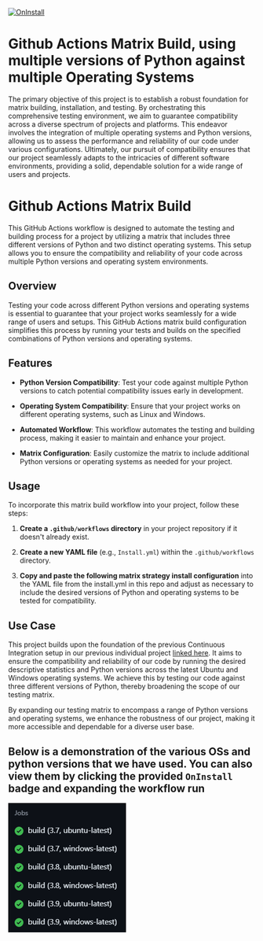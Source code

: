 [![OnInstall](https://github.com/nogibjj/Osama-Matrix-Testing/actions/workflows/install.yml/badge.svg)](https://github.com/nogibjj/Osama-Matrix-Testing/actions/workflows/install.yml)

# Github Actions Matrix Build, using multiple versions of Python against multiple Operating Systems

The primary objective of this project is to establish a robust foundation for matrix building, installation, and testing. By orchestrating this comprehensive testing environment, we aim to guarantee compatibility across a diverse spectrum of projects and platforms. This endeavor involves the integration of multiple operating systems and Python versions, allowing us to assess the performance and reliability of our code under various configurations. Ultimately, our pursuit of compatibility ensures that our project seamlessly adapts to the intricacies of different software environments, providing a solid, dependable solution for a wide range of users and projects.



# Github Actions Matrix Build

This GitHub Actions workflow is designed to automate the testing and building process for a project by utilizing a matrix that includes three different versions of Python and two distinct operating systems. This setup allows you to ensure the compatibility and reliability of your code across multiple Python versions and operating system environments.

## Overview

Testing your code across different Python versions and operating systems is essential to guarantee that your project works seamlessly for a wide range of users and setups. This GitHub Actions matrix build configuration simplifies this process by running your tests and builds on the specified combinations of Python versions and operating systems.

## Features

- **Python Version Compatibility**: Test your code against multiple Python versions to catch potential compatibility issues early in development.

- **Operating System Compatibility**: Ensure that your project works on different operating systems, such as Linux and Windows.

- **Automated Workflow**: This workflow automates the testing and building process, making it easier to maintain and enhance your project.

- **Matrix Configuration**: Easily customize the matrix to include additional Python versions or operating systems as needed for your project.

## Usage

To incorporate this matrix build workflow into your project, follow these steps:

1. **Create a `.github/workflows` directory** in your project repository if it doesn't already exist.

2. **Create a new YAML file** (e.g., `Install.yml`) within the `.github/workflows` directory.

3. **Copy and paste the following matrix strategy install configuration** into the YAML file from the install.yml in this repo and adjust as necessary to include the desired versions of Python and operating systems to be tested for compatibility.


## Use Case

This project builds upon the foundation of the previous Continuous Integration setup in our previous individual project [linked here](https://github.com/nogibjj/Osama---Continuous-Integration-using-GitHub-Actions-of-Python-Data-Science-Project). It aims to ensure the compatibility and reliability of our code by running the desired descriptive statistics and Python versions across the latest Ubuntu and Windows operating systems. We achieve this by testing our code against three different versions of Python, thereby broadening the scope of our testing matrix.

By expanding our testing matrix to encompass a range of Python versions and operating systems, we enhance the robustness of our project, making it more accessible and dependable for a diverse user base.

## Below is a demonstration of the various OSs and python versions that we have used. You can also view them by clicking the provided `OnInstall` badge and expanding the workflow run

![Matrix Image](/output/matrix.png)

